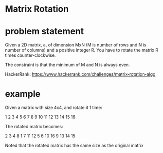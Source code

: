 # Matrix Rotation

# problem statement

Given a 2D matrix, a, of dimension MxN (M is number of rows and N is number of columns)
and a positive integer R. You have to rotate the matrix R times counter-clockwise.

The constraint is that the minimum of M and N is always even.

HackerRank: https://www.hackerrank.com/challenges/matrix-rotation-algo

# example

Given a matrix with size 4x4, and rotate it 1 time:

1 2 3 4
5 6 7 8
9 10 11 12
13 14 15 16

The rotated matrix becomes:

2 3 4 8
1 7 11 12
5 6 10 16
9 13 14 15

Noted that the rotated matrix has the same size as the original matrix